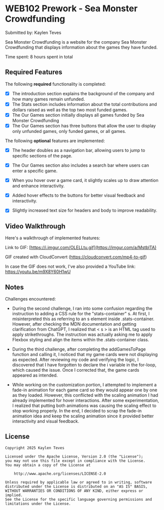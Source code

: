# WEB102 Prework - Sea Monster Crowdfunding

Submitted by: Kaylen Teves

Sea Monster Crowdfunding is a website for the company Sea Monster Crowdfunding that displays information about the games they have funded.

Time spent: 8 hours spent in total

## Required Features

The following **required** functionality is completed:

* [X] The introduction section explains the background of the company and how many games remain unfunded.
* [X] The Stats section includes information about the total contributions and dollars raised as well as the top two most funded games.
* [X] The Our Games section initially displays all games funded by Sea Monster Crowdfunding
* [X] The Our Games section has three buttons that allow the user to display only unfunded games, only funded games, or all games.

The following **optional** features are implemented:

* [X] The header doubles as a navigation bar, allowing users to jump to specific sections of the page.
* [X] The Our Games section also includes a search bar where users can enter a specific game.
* [X] When you hover over a game card, it slightly scales up to draw attention and enhance interactivity.
* [X] Added hover effects to the buttons for better visual feedback and interactivity.
* [X] Slightly increased text size for headers and body to improve readability.


## Video Walkthrough

Here's a walkthrough of implemented features:

Link to GIF: [https://i.imgur.com/OLELLtu.gif](https://imgur.com/a/MstblTA)

GIF created with CloudConvert (https://cloudconvert.com/mp4-to-gif)

In case the GIF does not work, I've also provided a YouTube link: https://youtu.be/m9X8Y60H1wU

## Notes

Challenges encountered:

* During the second challenge, I ran into some confusion regarding the instruction to adding a CSS rule for the "stats-container" s.
  At first, I misinterpreted this as referring to an s element inside .stats-container. However, after checking the MDN documentation and
  getting clarification from ChatGPT, I realized that < s > is an HTML tag used to apply strikethroughs. The instruction was actually asking me
  to apply Flexbox styling and align the items within the .stats-container class.

* During the third challenge, after completing the addGamesToPage function and calling it, I noticed that my game cards were not displaying
  as expected. After reviewing my code and verifying the logic, I discovered that I have forgotten to declare the i variable in the for-loop,
  which caused the issue. Once I corrected that, the game cards appeared as intended.

* While working on the customization portion, I attempted to implement a fade-in animation for each game card so they would appear one by one
  as they loaded. However, this conflicted with the scaling animation I had already implemented for hover interactions. After some experimentation,
  I realized that putting both animations was causing the scaling effect to stop working properly. In the end, I decided to scrap the fade-in
  animation idea and keep the scaling animation since it provided better interactivity and visual feedback.

## License

    Copyright 2025 Kaylen Teves

    Licensed under the Apache License, Version 2.0 (the "License");
    you may not use this file except in compliance with the License.
    You may obtain a copy of the License at

        http://www.apache.org/licenses/LICENSE-2.0

    Unless required by applicable law or agreed to in writing, software
    distributed under the License is distributed on an "AS IS" BASIS,
    WITHOUT WARRANTIES OR CONDITIONS OF ANY KIND, either express or implied.
    See the License for the specific language governing permissions and
    limitations under the License.
